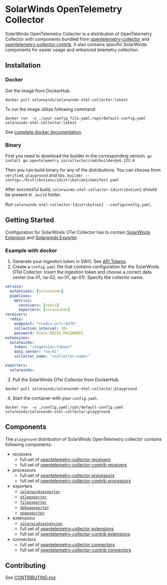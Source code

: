 # SolarWinds OpenTelemetry Collector
SolarWinds OpenTelemetry Collector is a distribution of OpenTelemetry Collector with components
bundled from [opentelemetry-collector](https://github.com/open-telemetry/opentelemetry-collector/tree/main)
and [opentelemetry-collector-contrib](https://github.com/open-telemetry/opentelemetry-collector-contrib). It also contains specific SolarWinds components for easier usage and enhanced telemetry collection.


## Installation
### Docker

Get the image from DockerHub.

`docker pull solarwinds/solarwinds-otel-collector:latest`

To run the image utilize following command:

`docker run  -v ./your_config_file.yaml:/opt/default-config.yaml solarwinds-otel-collector:latest`

See [complete docker documentation](./build/docker/README.md).

### Binary
First you need to download the builder in the corresponding version.
`go install go.opentelemetry.io/collector/cmd/builder@v0.123.0`

Then you can build binary for any of the distributions. You can choose from `verified`, `playground` and `k8s`.
`builder --config=./distributions/{distribution}/manifest.yaml`

After successful build, `solarwinds-otel-collector-{distribution}` should be present in `_build` folder.

Run `solarwinds-otel-collector-{distribution} --config=config.yaml`.

## Getting Started
Configuration for SolarWinds OTel Collector has to contain [SolarWinds Extension](./extension/solarwindsextension/README.md) and [Solarwinds Exporter](./exporter/solarwindsexporter/README.md). 

### Example with docker
1. Generate your ingestion token in SWO. See [API Tokens](https://documentation.solarwinds.com/en/success_center/observability/content/settings/api-tokens.htm).
2. Create a `config.yaml` file that contains configuration for the SolarWinds OTel Collector. Insert the ingestion token and choose a correct data center (na-01, na-02, eu-01, ap-01). Specify the collector name.
```yaml
service:
  extensions: [solarwinds]
  pipelines:
    metrics:
      receivers: [redis]
      exporters: [solarwinds]
receivers:
  redis:
    endpoint: "<redis-url>:6379"
    collection_interval: 10s
    password: ${env:REDIS_PASSWORD}
extensions:
  solarwinds:
    token: "<ingestion-token>"
    data_center: "na-01"
    collector_name: "<collector-name>"

exporters:
  solarwinds:
```
3. Pull the SolarWinds OTel Collector from DockerHub.
```
docker pull solarwinds/solarwinds-otel-collector:playground
```
4. Start the container with your `config.yaml`. 
```
docker run  -v ./config.yaml:/opt/default-config.yaml solarwinds/solarwinds-otel-collector:playground
```

## Components
The `playground` distribution of SolarWinds OpenTelemetry collector contains following components:

- receivers
  - full set of [opentelemetry-collector receivers](https://github.com/open-telemetry/opentelemetry-collector/tree/v0.113.0/receiver)
  - full set of [opentelemetry-collector-contrib receivers](https://github.com/open-telemetry/opentelemetry-collector-contrib/tree/v0.113.0/receiver)
- processors
  - full set of [opentelemetry-collector processors](https://github.com/open-telemetry/opentelemetry-collector/tree/v0.113.0/processor)
  - full set of [opentelemetry-collector-contrib processors](https://github.com/open-telemetry/opentelemetry-collector-contrib/tree/v0.113.0/processor)
- exporters
    - [`solarwindsexporter`](./exporter/solarwindsexporter)
    - [`otlpexporter`](https://github.com/open-telemetry/opentelemetry-collector/tree/v0.113.0/exporter/otlpexporter)
    - [`fileexporter`](https://github.com/open-telemetry/opentelemetry-collector-contrib/tree/v0.113.0/exporter/fileexporter)
    - [`debugexporter`](https://github.com/open-telemetry/opentelemetry-collector/tree/v0.113.0/exporter/debugexporter)
    - [`nopexporter`](https://github.com/open-telemetry/opentelemetry-collector/tree/v0.113.0/exporter/nopexporter)
- extensions
    - [`solarwindsextension`](./extension/solarwindsextension)
    - full set of [opentelemetry-collector extensions](https://github.com/open-telemetry/opentelemetry-collector/tree/v0.113.0/extension)
    - full set of [opentelemetry-collector-contrib extensions](https://github.com/open-telemetry/opentelemetry-collector-contrib/tree/v0.113.0/extension)
- connectors
    - full set of [opentelemetry-collector connectors](https://github.com/open-telemetry/opentelemetry-collector/tree/v0.113.0/connector)
    - full set of [opentelemetry-collector-contrib connectors](https://github.com/open-telemetry/opentelemetry-collector-contrib/tree/v0.113.0/connector)

## Contributing
See [CONTRIBUTING.md](./CONTRIBUTING.md).
